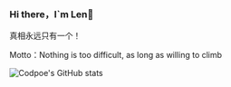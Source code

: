 ### Hi there，I`m Len👋

真相永远只有一个！

Motto：Nothing is too difficult, as long as willing to climb

![Codpoe's GitHub stats](https://github-readme-stats.vercel.app/api?username=CanXueOrangeCat&theme=dracula&show_icons=true&hide_title=true&count_private=true)

<!-- ![Top Languages Card](https://github-readme-stats.vercel.app/api/top-langs/?username=CanXueOrangeCat&layout=compact) -->

<!--
**CanXueOrangeCat/CanXueOrangeCat** is a ✨ _special_ ✨ repository because its `README.md` (this file) appears on your GitHub profile.

Here are some ideas to get you started:

- 🔭 I’m currently working on ...
- 🌱 I’m currently learning ...
- 👯 I’m looking to collaborate on ...
- 🤔 I’m looking for help with ...
- 💬 Ask me about ...
- 📫 How to reach me: ...
- 😄 Pronouns: ...
- ⚡ Fun fact: ...
-->
